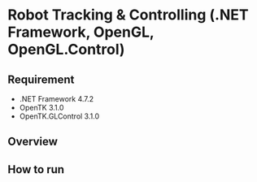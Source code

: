 # Robot Tracking & Controlling (.NET Framework, OpenGL, OpenGL.Control)

## Requirement
- .NET Framework 4.7.2
- OpenTK 3.1.0
- OpenTK.GLControl 3.1.0

## Overview

## How to run


